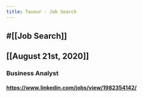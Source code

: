 ```yaml
---
title: Tavour - Job Search
---
```


## #[[Job Search]]

## 

## [[August 21st, 2020]]
### Business Analyst
#### https://www.linkedin.com/jobs/view/1982354142/
